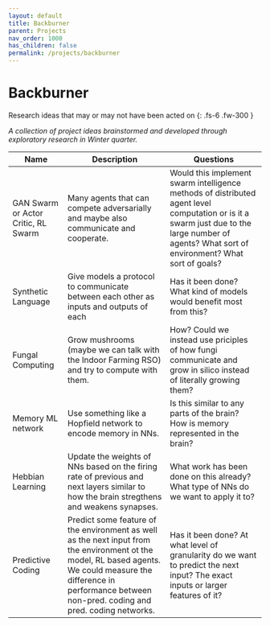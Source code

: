 ```yaml
---
layout: default
title: Backburner
parent: Projects
nav_order: 1000
has_children: false
permalink: /projects/backburner
---
```


# Backburner

Research ideas that may or may not have been acted on
{: .fs-6 .fw-300 }


*A collection of project ideas brainstormed and developed through exploratory research in Winter quarter.*

| Name | Description | Questions |
| --- | --- | --- | 
| GAN Swarm or Actor Critic, RL Swarm | Many agents that can compete adversarially and maybe also communicate and cooperate. |  Would this implement swarm intelligence methods of distributed agent level computation or is it a swarm just due to the large number of agents? What sort of environment? What sort of goals? |
| Synthetic Language | Give models a protocol to communicate between each other as inputs and outputs of each | Has it been done? What kind of models would benefit most from this? |
| Fungal Computing | Grow mushrooms (maybe we can talk with the Indoor Farming RSO) and try to compute with them. | How? Could we instead use priciples of how fungi communicate and grow in silico instead of literally growing them? |
| Memory ML network | Use something like a Hopfield network to encode memory in NNs. | Is this similar to any parts of the brain? How is memory represented in the brain? |
| Hebbian Learning | Update the weights of NNs based on the firing rate of previous and next layers similar to how the brain stregthens and weakens synapses. | What work has been done on this already? What type of NNs do we want to apply it to? |
| Predictive Coding | Predict some feature of the environment as well as the next input from the environment ot the model, RL based agents. We could measure the difference in performance between non-pred. coding and pred. coding networks. | Has it been done? At what level of granularity do we want to predict the next input? The exact inputs or larger features of it? |
